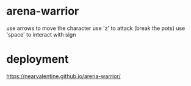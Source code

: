 # arena-warrior
use arrows to move the character
use 'z' to attack (break the pots)
use 'space' to interact with sign
# deployment
https://nearvalentine.github.io/arena-warrior/

